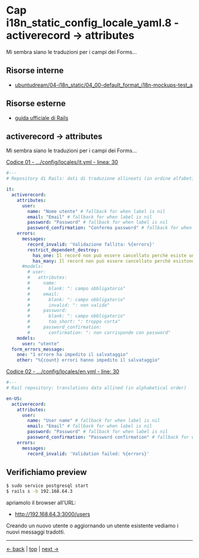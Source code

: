 # <a name="top"></a> Cap i18n_static_config_locale_yaml.8 - activerecord -> attributes

Mi sembra siano le traduzioni per i campi dei Forms...



## Risorse interne

- [ubuntudream/04-i18n_static/04_00-default_format_i18n-mockups-test_a]()



## Risorse esterne

- [guida ufficiale di Rails](https://guides.rubyonrails.org/i18n.html)



## activerecord -> attributes

Mi sembra siano le traduzioni per i campi dei Forms...

[Codice 01 - .../config/locales/it.yml - linea: 30]()

```yaml
#---
# Repository di Rails: dati di traduzione allineati (in ordine alfabetico)

it:
  activerecord:
    attributes:
      user:
        name: "Nome utente" # fallback for when label is nil
        email: "Email" # fallback for when label is nil
        password: "Password" # fallback for when label is nil
        password_confirmation: "Conferma password" # fallback for when label is nil
    errors:
      messages:
        record_invalid: 'Validazione fallita: %{errors}'
        restrict_dependent_destroy:
          has_one: Il record non può essere cancellato perchè esiste un %{record} dipendente
          has_many: Il record non può essere cancellato perchè esistono %{record} dipendenti
      #models:
        # user:
        #   attributes:
        #     name:
        #       blank: ": campo obbligatorio"
        #     email:
        #       blank: ": campo obbligatorio"
        #       invalid: ": non valida"
        #     password:
        #       blank: ": campo obbligatorio"
        #       too_short: ": troppo corta"
        #     password_confirmation:
        #       confirmation: ": non corrisponde con password"
    models:
      user: "utente"
  form_errors_message:
    one: "1 errore ha impedito il salvataggio"
    other: "%{count} errori hanno impedito il salvataggio"
```

[Codice 02 - .../config/locales/en.yml - line: 30]()

```yaml
#---
# Rail repository: translations data allined (in alphabetical order)

en-US:
  activerecord:
    attributes:
      user:
        name: "User name" # fallback for when label is nil
        email: "Email" # fallback for when label is nil
        password: "Password" # fallback for when label is nil
        password_confirmation: "Password confirmation" # fallback for when label is nil
    errors:
      messages:
        record_invalid: 'Validation failed: %{errors}'
```



## Verifichiamo preview

```bash
$ sudo service postgresql start
$ rails s -b 192.168.64.3
```

apriamolo il browser all'URL:

- http://192.168.64.3:3000/users

Creando un nuovo utente o aggiornando un utente esistente vediamo i nuovi messaggi tradotti.



---

[<- back](https://github.com/flaviobordonidev/leanpubabrandnewcms/blob/master/01-base/11-eg_posts/04_00-eg_redirect_after_login-it.md)
 | [top](#top) |
[next ->](https://github.com/flaviobordonidev/leanpubabrandnewcms/blob/master/01-base/12-format_i18n/02_00-format_date_time_i18n-it.md)

